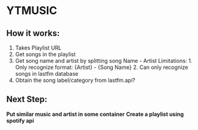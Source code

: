 # YTMUSIC
## How it works:
1. Takes Playlist URL
2. Get songs in the playlist
3. Get song name and artist by splitting song Name - Artist
    Limitations: 
        1. Only recognize format: {Artist} - {Song Name} 
        2. Can only recognize songs in lastfm database
4. Obtain the song label/category from lastfm.api?

## Next Step:
**Put similar music and artist in some container**
**Create a playlist using spotify api**

